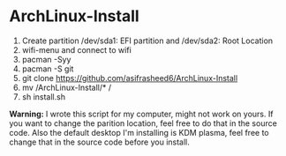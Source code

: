 # ArchLinux-Install
1. Create partition /dev/sda1: EFI partition and /dev/sda2: Root Location
2. wifi-menu and connect to wifi
3. pacman -Syy
4. pacman -S git
5. git clone https://github.com/asifrasheed6/ArchLinux-Install
6. mv /ArchLinux-Install/* /
7. sh install.sh

<b>Warning:</b> I wrote this script for my computer, might not work on yours. If you want to change the parition location, feel free to do that in the source code. Also the default desktop I'm installing is KDM plasma, feel free to change that in the source code before you install.
